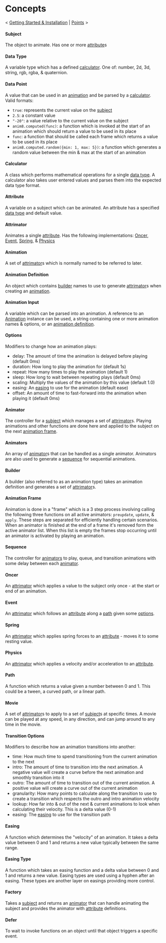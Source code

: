 # Concepts

< [Getting Started & Installation](Getting-Started.md) | [Points](Points.md) >

#### Subject

The object to animate. Has one or more [attribute](#attribute)s

#### Data Type

A variable type which has a defined [calculator](#calculator). One of: number, 2d, 3d, string, rgb, rgba, & quaternion.

#### Data Point

A value that can be used in an [animation](#animation) and be parsed by a [calculator](#calculator). Valid formats:

- `true`: represents the current value on the [subject](#subject)
- `2.5`: a constant value
- `"-20"`: a value relative to the current value on the subject
- `anim8.computed(func)`: a function which is invoked at the start of an animation which should return a value to be used in its place
- `func`: a function that should be called each frame which returns a value to be used in its place
- `anim8.computed.random({min: 1, max: 5})`: a function which generates a random value between the min & max at the start of an animation

#### Calculator

A class which performs mathematical operations for a single [data type](#data-type). A calculator also takes user entered values and parses them into the expected data type format.

#### Attribute

A variable on a subject which can be animated. An attribute has a specified [data type](#data-type) and default value.

#### Attrimator

Animates a single [attribute](#attribute). Has the following implementations: [Oncer](#oncer), [Event](#event), [Spring](#spring), & [Physics](#physics)

#### Animation

A set of [attrimator](#attrimator)s which is normally named to be referred to later.

#### Animation Definition

An object which contains [builder](#builder) names to use to generate [attrimator](#attrimator)s when creating an [animation](#animation).

#### Animation Input

A variable which can be parsed into an animation. A reference to an [Animation](#animation) instance can be used, a string containing one or more animation names & options, or an [animation definition](#animation-definition).

#### Options

Modifiers to change how an animation plays:

- delay: The amount of time the animation is delayed before playing (default 0ms)
- duration: How long to play the animation for (default 1s)
- repeat: How many times to play the animation (default 1)
- sleep: How long to wait between repeating plays (default 0ms)
- scaling: Multiply the values of the animation by this value (default 1.0)
- easing: An [easing](#easing) to use for the animation (default ease)
- offset: An amount of time to fast-forward into the animation when playing it (default 0ms)

#### Animator

The controller for a [subject](#subject) which manages a set of [attrimator](#attrimator)s. Playing animations and other functions are done here and applied to the subject on the next [animation frame](#animation-frame).

#### Animators

An array of [animator](#animator)s that can be handled as a single animator. Animators are also used to generate a [sequence](#sequence) for sequential animations.

#### Builder

A builder (also referred to as an animation type) takes an animation definition and generates a set of [attrimator](#attrimator)s.

#### Animation Frame

Animation is done in a "frame" which is a 3 step process involving calling the following three functions on all active animators: `preupdate`, `update`, & `apply`. These steps are separated for efficiently handling certain scenarios. When an animator is finished at the end of a frame it's removed form the active animator list. When this list is empty the frames stop occurring until an animator is activated by playing an animation.

#### Sequence

The controller for [animators](#animators) to play, queue, and transition animations with some delay between each [animator](#animator).

#### Oncer

An [attrimator](#attrimator) which applies a value to the subject only once - at the start or end of an animation.

#### Event

An [attrimator](#attrimator) which follows an [attribute](#attribute) along a [path](#path) given some [options](#options).

#### Spring

An [attrimator](#attrimator) which applies spring forces to an [attribute](#attribute) - moves it to some resting value.

#### Physics

An [attrimator](#attrimator) which applies a velocity and/or acceleration to an [attribute](#attribute).

#### Path

A function which returns a value given a number between 0 and 1. This could be a tween, a curved path, or a linear path.

#### Movie

A set of [attrimator](#attrimator)s to apply to a set of [subject](#subject)s at specific times. A movie can be played at any speed, in any direction, and can jump around to any time in the movie.

#### Transition Options

Modifiers to describe how an animation transitions into another:

- time: How much time to spend transitioning from the current animation to the next
- intro: The amount of time to transition into the next animation. A negative value will create a curve before the next animation and smoothly transition into it
- outro: The amount of time to transition out of the current animation. A positive value will create a curve out of the current animation
- granularity: How many points to calculate along the transition to use to create a transition which respects the outro and intro animation velocity
- lookup: How far into & out of the next & current animations to look when calculating their velocity. This is a delta value (0-1)
- easing: The [easing](#easing) to use for the transition path

#### Easing

A function which determines the "velocity" of an animation. It takes a delta value between 0 and 1 and returns a new value typically between the same range.

#### Easing Type

A function which takes an easing function and a delta value between 0 and 1 and returns a new value. Easing types are used using a hyphen after an easing. These types are another layer on easings providing more control.

#### Factory

Takes a [subject](#subject) and returns an [animator](#animator) that can handle animating the subject and provides the animator with [attribute](#attribute) definitions.

#### Defer

To wait to invoke functions on an object until that object triggers a specific event.
